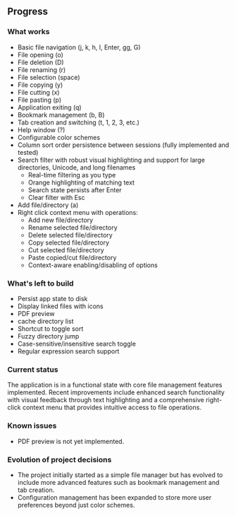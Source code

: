 ## Progress

### What works
*   Basic file navigation (j, k, h, l, Enter, gg, G)
*   File opening (o)
*   File deletion (D)
*   File renaming (r)
*   File selection (space)
*   File copying (y)
*   File cutting (x)
*   File pasting (p)
*   Application exiting (q)
*   Bookmark management (b, B)
*   Tab creation and switching (t, 1, 2, 3, etc.)
*   Help window (?)
*   Configurable color schemes
*   Column sort order persistence between sessions (fully implemented and tested)
*   Search filter with robust visual highlighting and support for large directories, Unicode, and long filenames
    - Real-time filtering as you type
    - Orange highlighting of matching text
    - Search state persists after Enter
    - Clear filter with Esc
*   Add file/directory (a)
*   Right click context menu with operations:
    - Add new file/directory
    - Rename selected file/directory
    - Delete selected file/directory
    - Copy selected file/directory
    - Cut selected file/directory
    - Paste copied/cut file/directory
    - Context-aware enabling/disabling of options

### What's left to build
*   Persist app state to disk
*   Display linked files with icons
*   PDF preview
*   cache directory list
*   Shortcut to toggle sort
*   Fuzzy directory jump
*   Case-sensitive/insensitive search toggle
*   Regular expression search support

### Current status
The application is in a functional state with core file management features implemented. Recent improvements include enhanced search functionality with visual feedback through text highlighting and a comprehensive right-click context menu that provides intuitive access to file operations.

### Known issues
*   PDF preview is not yet implemented.

### Evolution of project decisions
*   The project initially started as a simple file manager but has evolved to include more advanced features such as bookmark management and tab creation.
*   Configuration management has been expanded to store more user preferences beyond just color schemes.
